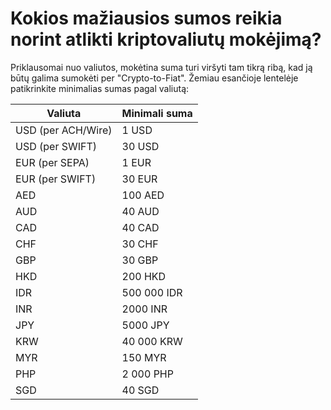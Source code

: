 # Kokios mažiausios sumos reikia norint atlikti kriptovaliutų mokėjimą?

Priklausomai nuo valiutos, mokėtina suma turi viršyti tam tikrą ribą, kad ją būtų galima sumokėti per "Crypto-to-Fiat". Žemiau esančioje lentelėje patikrinkite minimalias sumas pagal valiutą:

| Valiuta            | Minimali suma |
| ------------------ | ------------- |
| USD (per ACH/Wire) | 1 USD         |
| USD (per SWIFT)    | 30 USD        |
| EUR (per SEPA)     | 1 EUR         |
| EUR (per SWIFT)    | 30 EUR        |
| AED                | 100 AED       |
| AUD                | 40 AUD        |
| CAD                | 40 CAD        |
| CHF                | 30 CHF        |
| GBP                | 30 GBP        |
| HKD                | 200 HKD       |
| IDR                | 500 000 IDR   |
| INR                | 2000 INR      |
| JPY                | 5000 JPY      |
| KRW                | 40 000 KRW    |
| MYR                | 150 MYR       |
| PHP                | 2 000 PHP     |
| SGD                | 40 SGD        |
